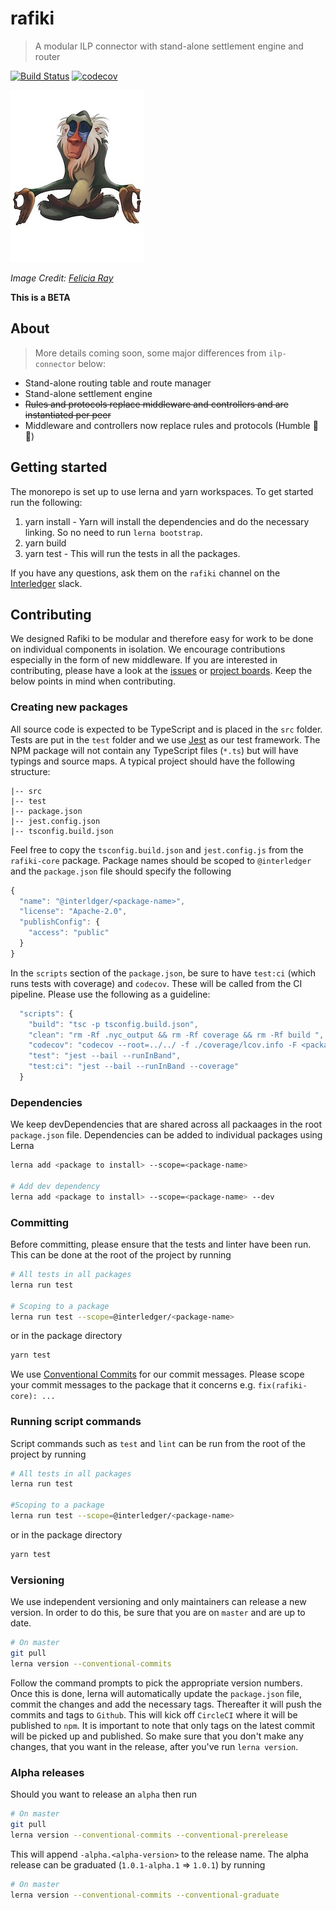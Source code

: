 # rafiki

> A modular ILP connector with stand-alone settlement engine and router

<!-- [![NPM Package](https://img.shields.io/npm/v/ilp-routing.svg?style=flat)](https://npmjs.org/package/ilp-routing) -->
[![Build Status](https://img.shields.io/endpoint.svg?url=https%3A%2F%2Factions-badge.atrox.dev%2Finterledgerjs%2Frafiki%2Fbadge&style=flat)](https://actions-badge.atrox.dev/interledgerjs/rafiki/goto)
[![codecov](https://codecov.io/gh/interledgerjs/rafiki/branch/master/graph/badge.svg)](https://codecov.io/gh/interledgerjs/rafiki)

![rafiki](./media/rafiki.jpeg)

_Image Credit: [Felicia Ray](https://www.redbubble.com/people/feliciaray/works/29271134-rafiki?p=poster)_

**This is a BETA**

## About

> More details coming soon, some major differences from `ilp-connector` below:

 - Stand-alone routing table and route manager
 - Stand-alone settlement engine
 - ~~Rules and protocols replace middleware and controllers and are instantiated per peer~~
 - Middleware and controllers now replace rules and protocols (Humble 🥧 🤣)

## Getting started
The monorepo is set up to use lerna and yarn workspaces. To get started run the following:
1. yarn install - Yarn will install the dependencies and do the necessary linking. So no need to run `lerna bootstrap`.
2. yarn build
3. yarn test - This will run the tests in all the packages.

If you have any questions, ask them on the `rafiki` channel on the [Interledger](https://communityinviter.com/apps/interledger/interledger-working-groups-slack) slack.

## Contributing
We designed Rafiki to be modular and therefore easy for work to be done on individual components in isolation. We encourage contributions especially in the form of new middleware.
If you are interested in contributing, please have a look at the [issues](https://github.com/interledgerjs/rafiki/issues) or [project boards](https://github.com/interledgerjs/rafiki/projects). Keep the below points in mind when contributing.

### Creating new packages
All source code is expected to be TypeScript and is placed in the `src` folder. Tests are put in the `test` folder and we use [Jest](https://jestjs.io/) as our test framework.
The NPM package will not contain any TypeScript files (`*.ts`) but will have typings and source maps. A typical project should have the following structure:
```
|-- src
|-- test
|-- package.json
|-- jest.config.json
|-- tsconfig.build.json
```
Feel free to copy the `tsconfig.build.json` and `jest.config.js` from the `rafiki-core` package. Package names should be scoped to `@interledger` and the `package.json` file should specify the following
```js
{
  "name": "@interldger/<package-name>",
  "license": "Apache-2.0",
  "publishConfig": {
    "access": "public"
  }
}
```
In the `scripts` section of the `package.json`, be sure to have `test:ci` (which runs tests with coverage) and `codecov`. These will be called from the CI pipeline. Please use the following as a guideline:
```js
  "scripts": {
    "build": "tsc -p tsconfig.build.json",
    "clean": "rm -Rf .nyc_output && rm -Rf coverage && rm -Rf build ",
    "codecov": "codecov --root=../../ -f ./coverage/lcov.info -F <package name>",
    "test": "jest --bail --runInBand",
    "test:ci": "jest --bail --runInBand --coverage"
  }
```

### Dependencies
We keep devDependencies that are shared across all packaages in the root `package.json` file. Dependencies can be added to individual packages using Lerna
```sh
lerna add <package to install> --scope=<package-name>

# Add dev dependency
lerna add <package to install> --scope=<package-name> --dev
```

### Committing
Before committing, please ensure that the tests and linter have been run. This can be done at the root of the project by running 
```sh
# All tests in all packages
lerna run test

# Scoping to a package
lerna run test --scope=@interledger/<package-name>
```

or in the package directory
```sh
yarn test
```

We use [Conventional Commits](https://www.conventionalcommits.org/) for our commit messages. Please scope your commit messages to the package that it concerns e.g. `fix(rafiki-core): ...`

### Running script commands
Script commands such as `test` and `lint` can be run from the root of the project by running 
```sh
# All tests in all packages
lerna run test

#Scoping to a package
lerna run test --scope=@interledger/<package-name>
```

or in the package directory
```sh
yarn test
```

### Versioning
We use independent versioning and only maintainers can release a new version. In order to do this, be sure that you are on `master` and are up to date.
```sh
# On master
git pull
lerna version --conventional-commits
```
Follow the command prompts to pick the appropriate version numbers. Once this is done, lerna will automatically update the `package.json` file, commit the changes and add the necessary tags. Thereafter it will push the commits and tags to `Github`. This will kick off `CircleCI` where it will be published to `npm`. It is important to note that only tags on the latest commit will be picked up and published. So make sure that you don't make any changes, that you want in the release, after you've run `lerna version`.

### Alpha releases
Should you want to release an `alpha` then run
```sh
# On master
git pull
lerna version --conventional-commits --conventional-prerelease
```
This will append `-alpha.<alpha-version>` to the release name. The alpha release can be graduated (`1.0.1-alpha.1` => `1.0.1`) by running
```sh
# On master
lerna version --conventional-commits --conventional-graduate
```
